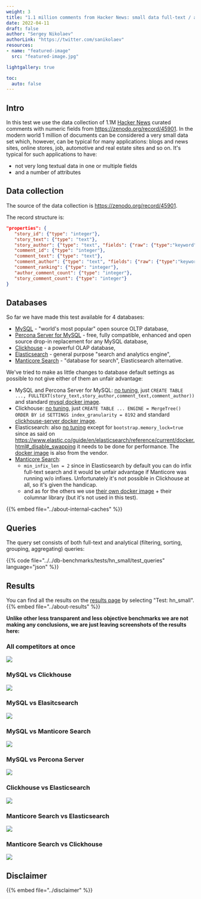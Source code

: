 ```yaml
---
weight: 3
title: "1.1 million comments from Hacker News: small data full-text / analytics test"
date: 2022-04-11
draft: false
author: "Sergey Nikolaev"
authorLink: "https://twitter.com/sanikolaev"
resources:
- name: "featured-image"
  src: "featured-image.jpg"

lightgallery: true

toc:
  auto: false
---
```


## Intro

In this test we use the data collection of 1.1M [Hacker News](https://news.ycombinator.com/) curated comments with numeric fields from https://zenodo.org/record/45901. In the modern world 1 million of documents can be considered a very small data set which, however, can be typical for many applications: blogs and news sites, online stores, job, automotive and real estate sites and so on. It's typical for such applications to have:
* not very long textual data in one or multiple fields
* and a number of attributes

<!--more-->

## Data collection

The source of the data collection is https://zenodo.org/record/45901.

The record structure is:

```json
"properties": {
   "story_id": {"type": "integer"},
   "story_text": {"type": "text"},
   "story_author": {"type": "text", "fields": {"raw": {"type":"keyword"}}},
   "comment_id": {"type": "integer"},
   "comment_text": {"type": "text"},
   "comment_author": {"type": "text", "fields": {"raw": {"type":"keyword"}}},
   "comment_ranking": {"type": "integer"},
   "author_comment_count": {"type": "integer"},
   "story_comment_count": {"type": "integer"}
}
```

## Databases

So far we have made this test available for 4 databases:

* [MySQL](https://www.mysql.com/) - "world's most popular" open source OLTP database,
* [Percona Server for MySQL](https://www.percona.com/software/mysql-database/percona-server) - free, fully compatible, enhanced and open source drop-in replacement for any MySQL database,
* [Clickhouse](https://github.com/ClickHouse/ClickHouse) - a powerful OLAP database,
* [Elasticsearch](https://github.com/elastic/elasticsearch) - general purpose "search and analytics engine",
* [Manticore Search](https://github.com/manticoresoftware/manticoresearch/) - "database for search", Elasticsearch alternative.

We've tried to make as little changes to database default settings as possible to not give either of them an unfair advantage:

* MySQL and Percona Server for MySQL: [no tuning](https://github.com/db-benchmarks/db-benchmarks/blob/main/tests/hn_small/mysql/init), just `CREATE TABLE ..., FULLTEXT(story_text,story_author,comment_text,comment_author))` and standard [mysql docker image](https://github.com/db-benchmarks/db-benchmarks/blob/main/docker-compose.yml).
* Clickhouse: [no tuning](https://github.com/db-benchmarks/db-benchmarks/blob/main/tests/hn/ch/init), just `CREATE TABLE ... ENGINE = MergeTree() ORDER BY id SETTINGS index_granularity = 8192` and standard [clickhouse-server docker image](https://github.com/db-benchmarks/db-benchmarks/blob/main/docker-compose.yml).
* Elasticsearch: also [no tuning](https://github.com/db-benchmarks/db-benchmarks/tree/main/tests/hn_small/es/logstash) except for `bootstrap.memory_lock=true` since as said on https://www.elastic.co/guide/en/elasticsearch/reference/current/docker.html#_disable_swapping it needs to be done for performance. The [docker image](https://github.com/db-benchmarks/db-benchmarks/blob/main/docker-compose.yml) is also from the vendor.
* [Manticore Search](https://github.com/db-benchmarks/db-benchmarks/blob/main/tests/hn/manticore/generate_manticore_config.php):
  - `min_infix_len = 2` since in Elasticsearch by default you can do infix full-text search and it would be unfair advantage if Manticore was running w/o infixes. Unfortunately it's not possible in Clickhouse at all, so it's given the handicap.
  - and as for the others we use [their own docker image](https://github.com/db-benchmarks/db-benchmarks/blob/main/dockers/manticore) + their columnar library (but it's not used in this test).

{{% embed file="../about-internal-caches" %}}

## Queries

The query set consists of both full-text and analytical (filtering, sorting, grouping, aggregating) queries:

{{% code file="../../db-benchmarks/tests/hn_small/test_queries" language="json" %}}

## Results

You can find all the results on the [results page](/?cache=fast_avg&tests=hn) by selecting "Test: hn_small". {{% embed file="../about-results" %}}

**Unlike other less transparent and less objective benchmarks we are not making any conclusions, we are just leaving screenshots of the results here:**

### All competitors at once

![](5.png)

### MySQL vs Clickhouse

![](my_ch.png)

### MySQL vs Elasitcsearch

![](my_es.png)

### MySQL vs Manticore Search

![](my_ms.png)

### MySQL vs Percona Server

![](my_pe.png)

### Clickhouse vs Elasticsearch

![](ch_es.png)

### Manticore Search vs Elasticsearch

![](ms_es.png)

### Manticore Search vs Clickhouse

![](ms_ch.png)

## Disclaimer

{{% embed file="../disclaimer" %}}

